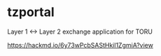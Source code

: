 # tzportal
Layer 1 &lt;-> Layer 2 exchange application for TORU


https://hackmd.io/6y73wPcbSAStHkil1ZgmiA?view